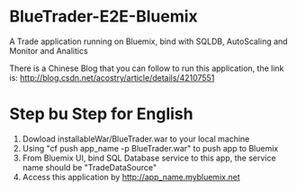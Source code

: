 BlueTrader-E2E-Bluemix
======================

A Trade application running on Bluemix, bind with SQLDB, AutoScaling and Monitor and Analitics

There is a Chinese Blog that you can follow to run this application, the link is:
http://blog.csdn.net/acostry/article/details/42107551


Step bu Step for English
==================================

1. Dowload installableWar/BlueTrader.war to your local machine
2. Using "cf push app_name -p BlueTrader.war" to push app to Bluemix
3. From Bluemix UI, bind SQL Database service to this app, the service name should be "TradeDataSource"
4. Access this application by http://app_name.mybluemix.net
